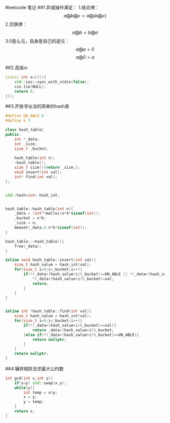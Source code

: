 #leetcode 笔记
##1.异或操作满足：
1.结合律：
$$a\bigoplus b \bigoplus c = a \bigoplus (b \bigoplus c)$$
2.交换律：
$$a\bigoplus b = b \bigoplus a$$
3.0是么元，自身是自己的逆元：
$$a\bigoplus a = 0$$
$$a\bigoplus 0 = a$$

##2.高级io
```c++
static int x=[](){
    std::ios::sync_with_stdio(false);
    cin.tie(NULL);
    return 0;
}();
```

##3.开放寻址法的简单的hash表
```c++
#define UN_ABLE 0
#define k 3

class hash_table{
public:
    int *_data;
    int _size;
    size_t _bucket;
    
    hash_table(int n);
    ~hash_table();
    size_t size(){return _size;};
    void insert(int val);
    int* find(int val);
};


std::hash<int> hash_int;


hash_table::hash_table(int n){
    _data = (int*)malloc(n*k*sizeof(int));
    _bucket = n*k;
    _size = n;
    memset(_data,0,n*k*sizeof(int));
}

hash_table::~hash_table(){
    free(_data);
}

inline void hash_table::insert(int val){
    size_t hash_value = hash_int(val);
    for(size_t i=0;i<_bucket;i++){
        if(*(_data+(hash_value+i)%_bucket)==UN_ABLE || *(_data+(hash_value+i)%_bucket)==val){
            *(_data+(hash_value+i)%_bucket)=val;
            return;
        }
    }
}


inline int *hash_table::find(int val){
    size_t hash_value = hash_int(val);
    for(size_t i=0;i<_bucket;i++){
        if(*(_data+(hash_value+i)%_bucket)==val){
            return _data+(hash_value+i)%_bucket;
        }else if(*(_data+(hash_value+i)%_bucket)==UN_ABLE){
            return nullptr;
        }
    }
    return nullptr;
}


```

##4.辗转相除法求最大公约数
```c++
int gcd(int x,int y){
    if(x<y) std::swap(x,y);
    while(y){
        int temp = x%y;
        x = y;
        y = temp;
    }
    return x;
}

```
